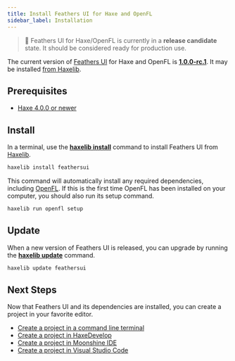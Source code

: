 ```yaml
---
title: Install Feathers UI for Haxe and OpenFL
sidebar_label: Installation
---
```


> 🎉 Feathers UI for Haxe/OpenFL is currently in a **release candidate** state. It should be considered ready for production use.

The current version of [Feathers UI](/) for Haxe and OpenFL is [**1.0.0-rc.1**](https://github.com/feathersui/feathersui-openfl/blob/v1.0.0-rc.1/CHANGELOG.md). It may be installed [from Haxelib](https://lib.haxe.org/p/feathersui).

## Prerequisites

- [Haxe 4.0.0 or newer](https://haxe.org/download/)

## Install

In a terminal, use the [**haxelib install**](https://lib.haxe.org/documentation/using-haxelib/#install) command to install Feathers UI from [Haxelib](https://lib.haxe.org).

```sh
haxelib install feathersui
```

This command will automatically install any required dependencies, including [OpenFL](https://openfl.org/). If this is the first time OpenFL has been installed on your computer, you should also run its setup command.

```sh
haxelib run openfl setup
```

## Update

When a new version of Feathers UI is released, you can upgrade by running the [**haxelib update**](https://lib.haxe.org/documentation/using-haxelib/#update) command.

```sh
haxelib update feathersui
```

## Next Steps

Now that Feathers UI and its dependencies are installed, you can create a project in your favorite editor.

- [Create a project in a command line terminal](terminal-new-project.md)
- [Create a project in HaxeDevelop](haxedevelop.md)
- [Create a project in Moonshine IDE](moonshine-ide.md)
- [Create a project in Visual Studio Code](visual-studio-code.md)

